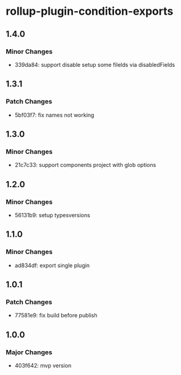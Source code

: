 # rollup-plugin-condition-exports

## 1.4.0

### Minor Changes

- 339da84: support disable setup some filelds via disabledFields

## 1.3.1

### Patch Changes

- 5bf03f7: fix names not working

## 1.3.0

### Minor Changes

- 21c7c33: support components project with glob options

## 1.2.0

### Minor Changes

- 56131b9: setup typesversions

## 1.1.0

### Minor Changes

- ad834df: export single plugin

## 1.0.1

### Patch Changes

- 77581e9: fix build before publish

## 1.0.0

### Major Changes

- 403f642: mvp version
